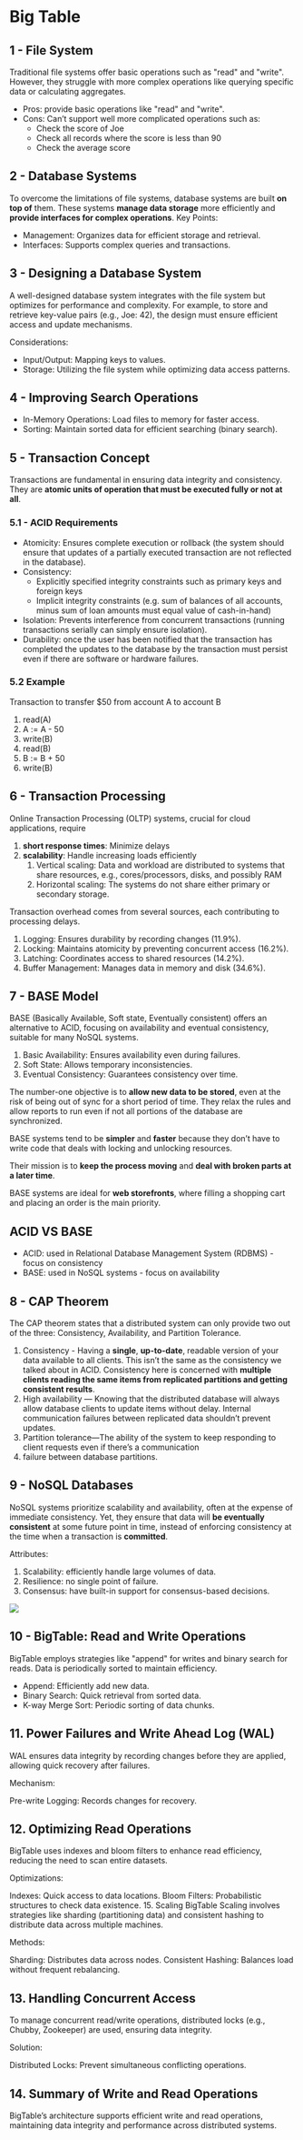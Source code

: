 # Big Table

## 1 - File System
Traditional file systems offer basic operations such as "read" and "write". However, they struggle with more complex 
operations like querying specific data or calculating aggregates.
- Pros: provide basic operations like "read" and "write".
- Cons: Can’t support well more complicated operations such as:
  - Check the score of Joe
  - Check all records where the score is less than 90
  - Check the average score


## 2 - Database Systems
To overcome the limitations of file systems, database systems are built **on top of** them. These systems **manage data
storage** more efficiently and **provide interfaces for complex operations**.
Key Points:
- Management: Organizes data for efficient storage and retrieval.
- Interfaces: Supports complex queries and transactions.


## 3 - Designing a Database System
A well-designed database system integrates with the file system but optimizes for performance and complexity. 
For example, to store and retrieve key-value pairs (e.g., Joe: 42), the design must ensure efficient access and update mechanisms.

Considerations:
- Input/Output: Mapping keys to values.
- Storage: Utilizing the file system while optimizing data access patterns.


## 4 - Improving Search Operations
- In-Memory Operations: Load files to memory for faster access.
- Sorting: Maintain sorted data for efficient searching (binary search).

## 5 - Transaction Concept
Transactions are fundamental in ensuring data integrity and consistency. 
They are **atomic units of operation that must be executed fully or not at all**.

### 5.1 - ACID Requirements
- Atomicity: Ensures complete execution or rollback (the system should ensure that updates of a partially executed transaction are not reflected in 
the database).
- Consistency: 
  - Explicitly specified integrity constraints such as primary keys and foreign keys
  - Implicit integrity constraints (e.g. sum of balances of all accounts, minus sum of loan amounts must 
equal value of cash-in-hand)
- Isolation: Prevents interference from concurrent transactions (running transactions serially can simply ensure isolation).
- Durability: once the user has been notified that the transaction has completed the updates to the 
database by the transaction must persist even if there are software or hardware failures.


### 5.2 Example
Transaction to transfer $50 from account A to account B
1. read(A)
2. A := A - 50
3. write(B)
4. read(B)
5. B := B + 50
6. write(B)

## 6 - Transaction Processing
Online Transaction Processing (OLTP) systems, crucial for cloud applications, require 
1. **short response times**: Minimize delays
2. **scalability**: Handle increasing loads efficiently 
   1. Vertical scaling: Data and workload are distributed to systems that share resources, 
   e.g., cores/processors, disks, and possibly RAM 
   2. Horizontal scaling: The systems do not share either primary or secondary storage.

Transaction overhead comes from several sources, each contributing to processing delays.
1. Logging: Ensures durability by recording changes (11.9%).
2. Locking: Maintains atomicity by preventing concurrent access (16.2%).
3. Latching: Coordinates access to shared resources (14.2%).
4. Buffer Management: Manages data in memory and disk (34.6%).

## 7 - BASE Model
BASE (Basically Available, Soft state, Eventually consistent) offers an alternative to ACID, focusing on availability and
eventual consistency, suitable for many NoSQL systems.

1. Basic Availability: Ensures availability even during failures.
2. Soft State: Allows temporary inconsistencies.
3. Eventual Consistency: Guarantees consistency over time.

The number-one objective is to **allow new data to be stored**, even at the risk of 
being out of sync for a short period of time. They relax the rules and allow 
reports to run even if not all portions of the database are synchronized.

BASE systems tend to be **simpler** and **faster** because they don’t have to write 
code that deals with locking and unlocking resources. 

Their mission is to **keep the process moving** and **deal with broken parts at a later 
time**.

BASE systems are ideal for **web storefronts**, where filling a shopping cart and 
placing an order is the main priority.

## ACID VS BASE
- ACID: used in Relational Database Management System (RDBMS) - focus on consistency
- BASE: used in NoSQL systems - focus on availability


## 8 - CAP Theorem
The CAP theorem states that a distributed system can only provide two out of the three: Consistency, Availability, and Partition Tolerance.
1. Consistency - Having a **single**, **up-to-date**, readable version of your data available to all clients. 
This isn’t the same as the consistency we talked about in ACID. Consistency here is concerned 
with **multiple clients reading the same items from replicated partitions and getting consistent 
results**.
2. High availability — Knowing that the distributed database will always allow database clients to 
update items without delay. Internal communication failures between replicated data shouldn’t 
prevent updates.
3. Partition tolerance—The ability of the system to keep responding to client requests even if there’s a communication 
4. failure between database partitions.

## 9 - NoSQL Databases

NoSQL systems prioritize scalability and availability, often at the expense of immediate consistency. Yet, they ensure
that data will **be eventually consistent** at some future point in time, instead of enforcing consistency at the time 
when a transaction is **committed**.

Attributes:
1. Scalability: efficiently handle large volumes of data.
2. Resilience: no single point of failure.
3. Consensus: have built-in support for consensus-based decisions.

<img src="../img/RDBMS-NoSQL.png">


## 10 - BigTable: Read and Write Operations
BigTable employs strategies like "append" for writes and binary search for reads. Data is periodically sorted to maintain
efficiency.

- Append: Efficiently add new data.
- Binary Search: Quick retrieval from sorted data.
- K-way Merge Sort: Periodic sorting of data chunks.


## 11. Power Failures and Write Ahead Log (WAL)
WAL ensures data integrity by recording changes before they are applied, allowing quick recovery after failures.

Mechanism:

Pre-write Logging: Records changes for recovery.
## 12. Optimizing Read Operations
BigTable uses indexes and bloom filters to enhance read efficiency, reducing the need to scan entire datasets.

Optimizations:

Indexes: Quick access to data locations.
Bloom Filters: Probabilistic structures to check data existence.
15. Scaling BigTable
Scaling involves strategies like sharding (partitioning data) and consistent hashing to distribute data across multiple machines.

Methods:

Sharding: Distributes data across nodes.
Consistent Hashing: Balances load without frequent rebalancing.
## 13. Handling Concurrent Access
To manage concurrent read/write operations, distributed locks (e.g., Chubby, Zookeeper) are used, ensuring data integrity.

Solution:

Distributed Locks: Prevent simultaneous conflicting operations.
## 14. Summary of Write and Read Operations
BigTable’s architecture supports efficient write and read operations, maintaining data integrity and performance across distributed systems.











